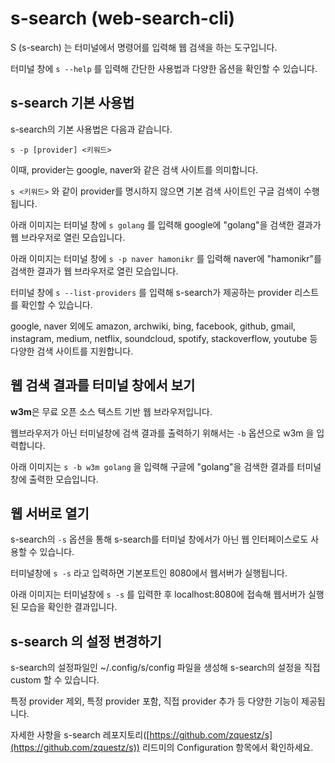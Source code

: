 # s-search (web-search-cli)

S (s-search) 는 터미널에서 명령어를 입력해 웹 검색을 하는 도구입니다.

터미널 창에 `s --help` 를 입력해 간단한 사용법과 다양한 옵션을 확인할 수 있습니다.

## s-search 기본 사용법 <a href="#id-2021.074-s-search" id="id-2021.074-s-search"></a>

s-search의 기본 사용법은 다음과 같습니다.

`s -p [provider] <키워드>`

이때, provider는 google, naver와 같은 검색 사이트를 의미합니다.

`s <키워드>` 와 같이 provider를 명시하지 않으면 기본 검색 사이트인 구글 검색이 수행됩니다.

아래 이미지는 터미널 창에 `s golang` 를 입력해 google에 "golang"을 검색한 결과가 웹 브라우저로 열린 모습입니다.

아래 이미지는 터미널 창에 `s -p naver hamonikr` 를 입력해 naver에 "hamonikr"를 검색한 결과가 웹 브라우저로 열린 모습입니다.

터미널 창에 `s --list-providers` 를 입력해 s-search가 제공하는 provider 리스트를 확인할 수 있습니다.

google, naver 외에도 amazon, archwiki, bing, facebook, github, gmail, instagram, medium, netflix, soundcloud, spotify, stackoverflow, youtube 등 다양한 검색 사이트를 지원합니다.

## 웹 검색 결과를 터미널 창에서 보기 <a href="#id-2021.074" id="id-2021.074"></a>

**w3m**은 무료 오픈 소스 텍스트 기반 웹 브라우저입니다.

웹브라우저가 아닌 터미널창에 검색 결과를 출력하기 위해서는 `-b` 옵션으로 w3m 을 입력합니다.

아래 이미지는 `s -b w3m golang` 을 입력해 구글에 "golang"을 검색한 결과를 터미널창에 출력한 모습입니다.

## 웹 서버로 열기 <a href="#id-2021.074" id="id-2021.074"></a>

s-search의 `-s` 옵션을 통해 s-search를 터미널 창에서가 아닌 웹 인터페이스로도 사용할 수 있습니다.

터미널창에 `s -s` 라고 입력하면 기본포트인 8080에서 웹서버가 실행됩니다.

아래 이미지는 터미널창에 `s -s` 를 입력한 후 localhost:8080에 접속해 웹서버가 실행된 모습을 확인한 결과입니다.

## s-search 의 설정 변경하기 <a href="#id-2021.074-s-search" id="id-2021.074-s-search"></a>

s-search의 설정파일인 \~/.config/s/config 파일을 생성해 s-search의 설정을 직접 custom 할 수 있습니다.

특정 provider 제외, 특정 provider 포함, 직접 provider 추가 등 다양한 기능이 제공됩니다.

자세한 사항을 s-search 레포지토리([https://github.com/zquestz/s](https://github.com/zquestz/s)) 리드미의 Configuration 항목에서 확인하세요.
